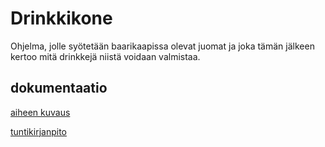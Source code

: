 ﻿# Drinkkikone
Ohjelma, jolle syötetään baarikaapissa olevat juomat ja joka tämän jälkeen kertoo mitä drinkkejä niistä voidaan valmistaa.

## dokumentaatio
[aiheen kuvaus](dokumentaatio/Aihemäärittely.md)

[tuntikirjanpito](dokumentaatio/Tuntikirjanpito.md)

